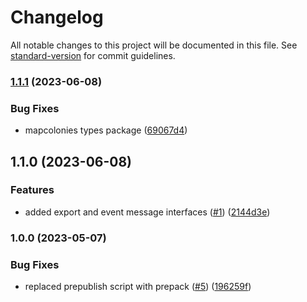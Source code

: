 # Changelog

All notable changes to this project will be documented in this file. See [standard-version](https://github.com/conventional-changelog/standard-version) for commit guidelines.

### [1.1.1](https://github.com/MapColonies/export-interfaces/compare/v1.1.0...v1.1.1) (2023-06-08)


### Bug Fixes

* mapcolonies types package ([69067d4](https://github.com/MapColonies/export-interfaces/commit/69067d48deb16a6793e66959ff0cbe201356048b))

## 1.1.0 (2023-06-08)


### Features

* added export and event message interfaces ([#1](https://github.com/MapColonies/export-interfaces/issues/1)) ([2144d3e](https://github.com/MapColonies/export-interfaces/commit/2144d3e3d2e79d4bc2c7b8832b9e41a71f170f16))

### 1.0.0 (2023-05-07)


### Bug Fixes

* replaced prepublish script with prepack ([#5](https://github.com/MapColonies/export-interfaces/issues/5)) ([196259f](https://github.com/MapColonies/export-interfaces/commit/196259f77cca41c45a9723c04da0d83b7555145b))
